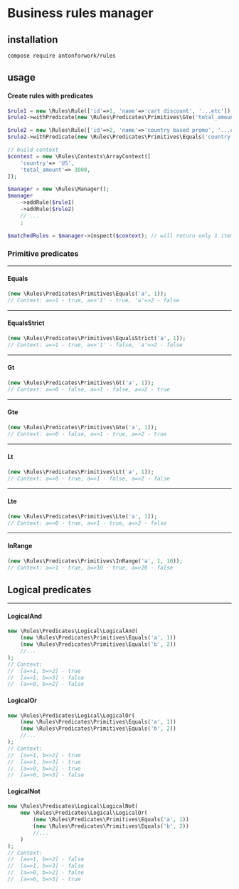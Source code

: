 # Business rules manager

## installation

`compose require antonforwork/rules`

## usage

#### Create rules with predicates

```php
$rule1 = new \Rules\Rule(['id'=>1, 'name'=>'cart discount', '...etc']);
$rule1->withPredicate(new \Rules\Predicates\Primitives\Gte('total_amount', 4500));

$rule2 = new \Rules\Rule(['id'=>2, 'name'=>'country based promo', '...etc']);
$rule2->withPredicate(new \Rules\Predicates\Primitives\Equals('country','US'));

// build context
$context = new \Rules\Contexts\ArrayContext([
    'country'=> 'US',
    'total_amount'=> 3000,
]);

$manager = new \Rules\Manager();
$manager
    ->addRule($rule1)
    ->addRule($rule2)
    // ...
    ;
    
$matchedRules = $manager->inspect($context); // will return only 1 item. Rule #2, country based promo 

```

### Primitive predicates

---

#### Equals

```php
(new \Rules\Predicates\Primitives\Equals('a', 1));
// Context: a=>1 - true, a=>'1' - true, 'a'=>2 - false
```

---

#### EqualsStrict

```php
(new \Rules\Predicates\Primitives\EqualsStrict('a', 1));
// Context: a=>1 - true, a=>'1' - false, 'a'=>2 - false
```

---

#### Gt

```php
(new \Rules\Predicates\Primitives\Gt('a', 1));
// Context: a=>0 - false, a=>1 - false, a=>2 - true
```

---

#### Gte

```php
(new \Rules\Predicates\Primitives\Gte('a', 1));
// Context: a=>0 - false, a=>1 - true, a=>2 - true
```

---

#### Lt

```php
(new \Rules\Predicates\Primitives\Lt('a', 1));
// Context: a=>0 - true, a=>1 - false, a=>2 - false
```

---

#### Lte

```php
(new \Rules\Predicates\Primitives\Lte('a', 1));
// Context: a=>0 - true, a=>1 - true, a=>2 - false
```

---

#### InRange

```php
(new \Rules\Predicates\Primitives\InRange('a', 1, 10));
// Context: a=>1 - true, a=>10 - true, a=>20 - false
```

## Logical predicates

---

#### LogicalAnd

```php
new \Rules\Predicates\Logical\LogicalAnd(
    (new \Rules\Predicates\Primitives\Equals('a', 1))
    (new \Rules\Predicates\Primitives\Equals('b', 2))
    //...
);
// Context:
//  [a=>1, b=>2] - true
//  [a=>1, b=>3] - false
//  [a=>0, b=>2] - false
```

#### LogicalOr

```php
new \Rules\Predicates\Logical\LogicalOr(
    (new \Rules\Predicates\Primitives\Equals('a', 1))
    (new \Rules\Predicates\Primitives\Equals('b', 2))
    //...
);
// Context:
//  [a=>1, b=>2] - true
//  [a=>1, b=>3] - true
//  [a=>0, b=>2] - true
//  [a=>0, b=>3] - false
```

#### LogicalNot

```php
new \Rules\Predicates\Logical\LogicalNot(
    new \Rules\Predicates\Logical\LogicalOr(
        (new \Rules\Predicates\Primitives\Equals('a', 1))
        (new \Rules\Predicates\Primitives\Equals('b', 2))
        //...
    )
);
// Context:
//  [a=>1, b=>2] - false
//  [a=>1, b=>3] - false
//  [a=>0, b=>2] - false
//  [a=>0, b=>3] - true
```
